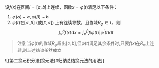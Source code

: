 

设$f(x)$在区间$I=[a,b]$上连续，函数$x=\varphi(t)$满足以下条件：
1. $\varphi(\alpha)=a,\varphi(\beta)=b$
2. $\varphi(t)$在$[\alpha,\beta]$ (或$[\beta,\alpha]$) 上有连续导数，且值域$\displaystyle{R_\varphi \in I}$，
则
$$
\int_a^bf\left(x\right)\mathrm{d}x=\int_\alpha^\beta f\left[\varphi(t)\right]\varphi^{\prime}\left(t\right)\mathrm{d}t
$$

> 注意
> 当$\varphi(t)$的值域$R_{\varphi}$超出$[a,b]$,但$\varphi(t)$满足其余条件时,只要$f(x)$在$R_{\varphi}$上连续,则上述结论任然成立

![[第二换元积分法(换元法)#归纳总结换元法的用法]]
